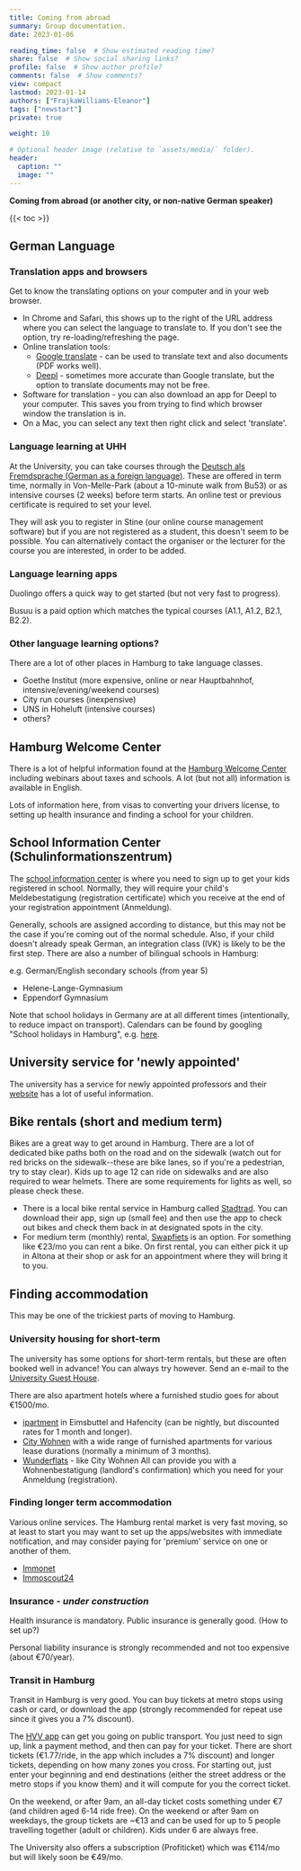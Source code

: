 ```yaml
---
title: Coming from abroad
summary: Group documentation.
date: 2023-01-06

reading_time: false  # Show estimated reading time?
share: false  # Show social sharing links?
profile: false  # Show author profile?
comments: false  # Show comments?
view: compact
lastmod: 2023-01-14
authors: ["FrajkaWilliams-Eleanor"]
tags: ["newstart"]
private: true

weight: 10

# Optional header image (relative to `assets/media/` folder).
header:
  caption: ""
  image: ""
---
```



**Coming from abroad (or another city, or non-native German speaker)**

{{< toc >}}


## German Language

### Translation apps and browsers

Get to know the translating options on your computer and in your web browser.  
- In Chrome and Safari, this shows up to the right of the URL address where you can select the language to translate to.  If you don't see the option, try re-loading/refreshing the page.
- Online translation tools: 
	- [Google translate](https://translate.google.com) - can be used to translate text and also documents (PDF works well).
	- [Deepl](https://www.deepl.com/translator) - sometimes more accurate than Google translate, but the option to translate documents may not be free.
- Software for translation - you can also download an app for Deepl to your computer.  This saves you from trying to find which browser window the translation is in.
- On a Mac, you can select any text then right click and select 'translate'.

### Language learning at UHH

At the University, you can take courses through the [Deutsch als Fremdsprache (German as a foreign language)](https://www.uni-hamburg.de/sprachenzentrum/daf.html).  These are offered in term time, normally in Von-Melle-Park (about a 10-minute walk from Bu53) or as intensive courses (2 weeks) before term starts.  An online test or previous certificate is required to set your level.

They will ask you to register in Stine (our online course management software) but if you are not registered as a student, this doesn't seem to be possible.  You can alternatively contact the organiser or the lecturer for the course you are interested, in order to be added.

### Language learning apps

Duolingo offers a quick way to get started (but not very fast to progress).

Busuu is a paid option which matches the typical courses (A1.1, A1.2, B2.1, B2.2).

### Other language learning options?

There are a lot of other places in Hamburg to take language classes. 
- Goethe Institut (more expensive, online or near Hauptbahnhof, intensive/evening/weekend courses)
- City run courses (inexpensive)
- UNS in Hoheluft (intensive courses)
- others?

## Hamburg Welcome Center

There is a lot of helpful information found at the [Hamburg Welcome Center](https://www.hamburg.com/welcome/hwc/) including webinars about taxes and schools.  A lot (but not all) information is available in English.

Lots of information here, from visas to converting your drivers license, to setting up health insurance and finding a school for your children.

## School Information Center (Schulinformationszentrum)

The [school information center](https://welcome.hamburg.de/schule/4591016/siz/) is where you need to sign up to get your kids registered in school.  Normally, they will require your child's Meldebestatigung (registration certificate) which you receive at the end of your registration appointment (Anmeldung).

Generally, schools are assigned according to distance, but this may not be the case if you're coming out of the normal schedule.  Also, if your child doesn't already speak German, an integration class (IVK) is likely to be the first step.  There are also a number of bilingual schools in Hamburg:

e.g. German/English secondary schools (from year 5)
- Helene-Lange-Gymnasium
- Eppendorf Gymnasium

Note that school holidays in Germany are at all different times (intentionally, to reduce impact on transport).  Calendars can be found by googling "School holidays in Hamburg", e.g. [here](https://www.holidays-info.com/germany/school-holidays/hamburg/).

## University service for 'newly appointed'

The university has a service for newly appointed professors and their [website](https://www.kus.uni-hamburg.de/en/themen/berufungen/neuberufene/service.html) has a lot of useful information.

## Bike rentals (short and medium term)

Bikes are a great way to get around in Hamburg.  There are a lot of dedicated bike paths both on the road and on the sidewalk (watch out for red bricks on the sidewalk--these are bike lanes, so if you're a pedestrian, try to stay clear).  Kids up to age 12 can ride on sidewalks and are also required to wear helmets.  There are some requirements for lights as well, so please check these.

- There is a local bike rental service in Hamburg called [Stadtrad](https://stadtrad.hamburg.de/en/home/).  You can download their app, sign up (small fee) and then use the app to check out bikes and check them back in at designated spots in the city. 
- For medium term (monthly) rental, [Swapfiets](https://swapfiets.de/hamburg) is an option.  For something like €23/mo you can rent a bike.  On first rental, you can either pick it up in Altona at their shop or ask for an appointment where they will bring it to you.

## Finding accommodation

This may be one of the trickiest parts of moving to Hamburg.

### University housing for short-term

The university has some options for short-term rentals, but these are often booked well in advance!  You can always try however.  Send an e-mail to the [University Guest House](http://www.gaestehaus-uni-hamburg.de/index.php/en).

There are also apartment hotels where a furnished studio goes for about €1500/mo.
- [ipartment](https://www.ipartment.de/standorte/hamburg/) in Eimsbuttel and Hafencity (can be nightly, but discounted rates for 1 month and longer).
- [City Wohnen](https://www.city-wohnen.de/moeblierte-wohnung-vermieten-hamburg/?gclid=Cj0KCQiAq5meBhCyARIsAJrtdr4oU5D4FCo068hWyBbhyJZs9truxMEHs97g5aekSkBQUhTPH3asEWkaAh0IEALw_wcB) with a wide range of furnished apartments for various lease durations (normally a minimum of 3 months).
- [Wunderflats](https://wunderflats.com/en/furnished-apartments/hamburg?gclid=Cj0KCQiAq5meBhCyARIsAJrtdr7uXoM1olOYvxthsghi6XBFiM6C3O-gkIvFAJPGNKxgoOxcLT7pLDYaAkKJEALw_wcB) - like City Wohnen
All can provide you with a Wohnenbestatigung (landlord's confirmation) which you need for your Anmeldung (registration).

### Finding longer term accommodation

Various online services.  The Hamburg rental market is very fast moving, so at least to start you may want to set up the apps/websites with immediate notification, and may consider paying for 'premium' service on one or another of them.

- [Immonet](https://www.immonet.de/)
- [Immoscout24](https://www.immobilienscout24.de/)

### Insurance - *under construction*

Health insurance is mandatory.  Public insurance is generally good.  (How to set up?)

Personal liability insurance is strongly recommended and not too expensive (about €70/year).



### Transit in Hamburg

Transit in Hamburg is very good.  You can buy tickets at metro stops using cash or card, or download the app (strongly recommended for repeat use since it gives you a 7% discount).


The [HVV app](https://www.hvv.de/de/hvv-app) can get you going on public transport.  You just need to sign up, link a payment method, and then can pay for your ticket.  There are short tickets (€1.77/ride, in the app which includes a 7% discount) and longer tickets, depending on how many zones  you cross.  For starting out, just enter your beginning and end destinations (either the street address or the metro stops if you know them) and it will compute for you the correct ticket.

On the weekend, or after 9am, an all-day ticket costs something under €7 (and children aged 6-14 ride free).  On the weekend or after 9am on weekdays, the group tickets are ~€13 and can be used for up to 5 people travelling together (adult or children).  Kids under 6 are always free. 

The University also offers a subscription (Profiticket) which was €114/mo but will likely soon be €49/mo.